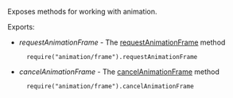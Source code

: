 Exposes methods for working with animation. 

Exports:

- *requestAnimationFrame* - The [requestAnimationFrame](/api-reference/50%20Common/utils/utils/requestAnimationFrame(callback).md '/Documentation/ApiReference/Common/Utils/utils/#requestAnimationFramecallback') method

        require("animation/frame").requestAnimationFrame

- *cancelAnimationFrame* - The [cancelAnimationFrame](/api-reference/50%20Common/utils/utils/cancelAnimationFrame(requestID).md '/Documentation/ApiReference/Common/Utils/utils/#cancelAnimationFramerequestID') method

        require("animation/frame").cancelAnimationFrame
